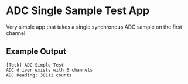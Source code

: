 ADC Single Sample Test App
============

Very simple app that takes a single synchronous ADC sample on the first channel.


Example Output
--------------

```
[Tock] ADC Simple Test
ADC driver exists with 6 channels
ADC Reading: 38112 counts
```
